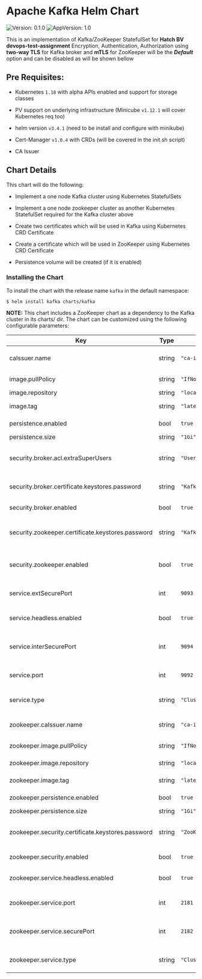 # Apache Kafka Helm Chart

![Version: 0.1.0](https://img.shields.io/badge/Version-0.1.0-informational?style=flat-square) ![AppVersion: 1.0](https://img.shields.io/badge/AppVersion-1.0-informational?style=flat-square)

This is an implementation of Kafka/ZooKeeper StatefulSet for **Hatch BV devops-test-assignment**
Encryption, Authentication, Authorization using **two-way TLS** for Kafka broker and **mTLS** for ZooKeeper will be the **_Default_** option and can be disabled as will be shown bellow

## Pre Requisites:

* Kubernetes `1.18` with alpha APIs enabled and support for storage classes

* PV support on underlying infrastructure (Minicube `v1.12.1` will cover Kubernetes req too)

* helm version `v3.4.1` (need to be install and configure with minikube)

* Cert-Manager `v1.0.4` with CRDs (will be covered in the init.sh script)

* CA Issuer

## Chart Details

This chart will do the following:

* Implement a one node Kafka cluster using Kubernetes StatefulSets

* Implement a one node zookeeper cluster as another Kubernetes StatefulSet required for the Kafka cluster above

* Create two certificates which will be used in Kafka using Kubernetes CRD Certificate

* Create a certificate which will be used in ZooKeeper using Kubernetes CRD Certificate

* Persistence volume will be created (if it is enabled)

### Installing the Chart

To install the chart with the release name `kafka` in the default namespace:

```
$ helm install kafka charts/kafka
```

**NOTE:** This chart includes a ZooKeeper chart as a dependency to the Kafka cluster in its charts/ dir. The chart can be customized using the following configurable parameters:

| Key | Type | Default | Description |
|-----|------|---------|-------------|
| caIssuer.name | string | `"ca-issuer"` | Certificate authority issuer CRD created by Cert-Manager |
| image.pullPolicy | string | `"IfNotPresent"` | Kafka Container pull policy |
| image.repository | string | `"localhost/my_kafka"` | Kafka Container image |
| image.tag | string | `"latest"` | Kafka Container image tag |
| persistence.enabled | bool | `true` | Use a PVC to persist data |
| persistence.size | string | `"1Gi"` | Size of data volume |
| security.broker.acl.extraSuperUsers | string | `"User:CN=KafkaClient"` | Kafka extra super users to be added to ACL, example "User:CN=a;User:CN=b" |
| security.broker.certificate.keystores.password | string | `"KafkaPassword"` | Password for the KeyStores for Kafka broker certificate |
| security.broker.enabled | bool | `true` | Enable Kafka Security ( Two-way TLS, ACL) |
| security.zookeeper.certificate.keystores.password | string | `"KafkaZKPassword"` | Password for the KeyStores for ZooKeeper client certificate |
| security.zookeeper.enabled | bool | `true` | Enable Kafka Secure connection to ZooKeeper ( Two-way TLS, ACL) |
| service.extSecurePort | int | `9093` | Secure TCP port configured to access Kafka cluster |
| service.headless.enabled | bool | `true` | Enable headless service (it will be auto enabled is security is enabled) |
| service.interSecurePort | int | `9094` | Secure TCP port configured to access Kafka per Broker (Headless) |
| service.port | int | `9092` | TCP port configured at cluster services (used if security is disabled) |
| service.type | string | `"ClusterIP"` | Service Type (only ClusterIP supported for now). |
| zookeeper.caIssuer.name | string | `"ca-issuer"` | Certificate authority issuer CRD created by Cert-Manager |
| zookeeper.image.pullPolicy | string | `"IfNotPresent"` | ZooKeeper Container image |
| zookeeper.image.repository | string | `"localhost/my_zookeeper"` | ZooKeeper Container image |
| zookeeper.image.tag | string | `"latest"` | ZooKeeper Container image |
| zookeeper.persistence.enabled | bool | `true` | Use a PVC to persist data |
| zookeeper.persistence.size | string | `"1Gi"` | Size of data volume |
| zookeeper.security.certificate.keystores.password | string | `"ZooKeeperPassword"` | Password for the KeyStores for ZooKeeper server certificate |
| zookeeper.security.enabled | bool | `true` | Enable ZooKeeper Security ( mTls ) |
| zookeeper.service.headless.enabled | bool | `true` | Enable headless service (it will be auto enabled is security is enabled) |
| zookeeper.service.port | int | `2181` | TCP port configured at cluster services (used if security is disabled) |
| zookeeper.service.securePort | int | `2182` | Secure TCP port configured to access ZooKeeper cluster and for Headless service |
| zookeeper.service.type | string | `"ClusterIP"` | Service Type (only ClusterIP supported for now). |

